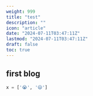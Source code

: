 ```yaml
---
weight: 999
title: "test"
description: ""
icon: "article"
date: "2024-07-11T03:47:11Z"
lastmod: "2024-07-11T03:47:11Z"
draft: false
toc: true
---
```


## first blog

```python
x = ['😭', '😄']
```